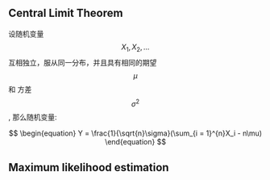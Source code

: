 ## Central Limit Theorem

设随机变量 $$X_1, X_2, ...$$ 互相独立，服从同一分布，并且具有相同的期望 $$\mu$$ 和 方差 $$\sigma^2$$, 那么随机变量: 



$$
\begin{equation}
Y = \frac{1}{\sqrt{n}\sigma}(\sum_{i = 1}^{n}X_i - n\mu)
\end{equation}
$$



## Maximum likelihood estimation